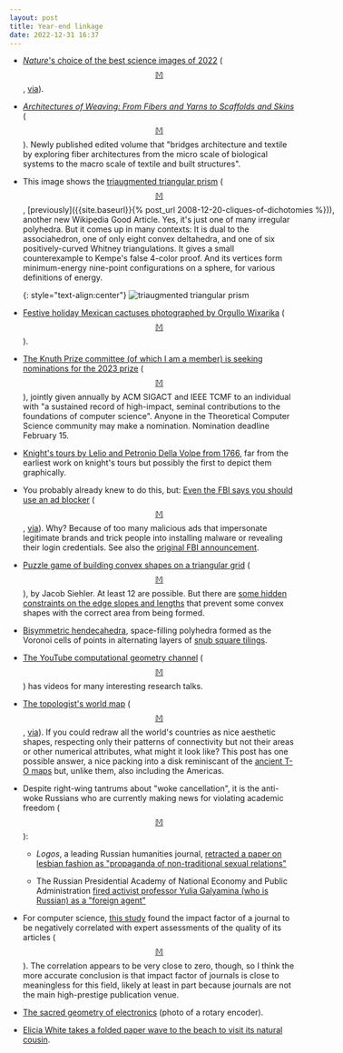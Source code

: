 ```yaml
---
layout: post
title: Year-end linkage
date: 2022-12-31 16:37
---
```

* [_Nature_'s choice of the best science images of 2022](https://www.nature.com/immersive/d41586-022-04372-2/index.html) <span style="white-space:nowrap">([$$\mathbb{M}$$](https://mathstodon.xyz/@11011110/109524950845090847),</span> [via](https://3quarksdaily.com/3quarksdaily/2022/12/the-best-science-images-of-2022.html)).

* [_Architectures of Weaving:
From Fibers and Yarns to Scaffolds and Skins_](https://www.jovis.de/en/books/architectures-of-weaving.html) <span style="white-space:nowrap">([$$\mathbb{M}$$](https://mathstodon.xyz/@alisonmartin57@mastodon.social/109507506626936286)).</span> Newly published edited volume that "bridges architecture and textile by exploring fiber architectures from the micro scale of biological systems to the macro scale of textile and built structures".

* This image shows the [triaugmented triangular prism](https://en.wikipedia.org/wiki/Triaugmented_triangular_prism) <span style="white-space:nowrap">([$$\mathbb{M}$$](https://mathstodon.xyz/@11011110/109539343127149188), [previously]({{site.baseurl}}{% post_url 2008-12-20-cliques-of-dichotomies %})),</span> another new Wikipedia Good Article. Yes, it's just one of many irregular polyhedra. But it comes up in many contexts: It is dual to the associahedron, one of only eight convex deltahedra, and one of six positively-curved Whitney triangulations. It gives a small counterexample to Kempe's false 4-color proof. And its vertices form minimum-energy nine-point configurations on a sphere, for various definitions of energy.

  {: style="text-align:center"}
  ![triaugmented triangular prism]({{site.baseurl}}/assets/2022/tritriprism.svg)

* [Festive holiday Mexican cactuses photographed by Orgullo Wixarika](https://www.instagram.com/p/CE-bD79huCg/) <span style="white-space:nowrap">([$$\mathbb{M}$$](https://mathstodon.xyz/@XCsci@scicomm.xyz/109518129877151220)).</span>

* [The Knuth Prize committee (of which I am a member) is seeking nominations for the 2023 prize](https://sigact.org/prizes/knuth.html) <span style="white-space:nowrap">([$$\mathbb{M}$$](https://mathstodon.xyz/@11011110/109555860292249108)),</span> jointly given annually by ACM SIGACT and IEEE TCMF to an individual with "a sustained record of high-impact, seminal contributions to the foundations of computer science". Anyone in the Theoretical Computer Science community may make a nomination. Nomination deadline February 15.

* [Knight's tours by Lelio and Petronio Della Volpe from 1766](https://mathstodon.xyz/@gpj/109530678880805999), far from the earliest work on knight's tours but possibly the first to depict them graphically.

* You probably already knew to do this, but: [Even the FBI says you should use an ad blocker](https://techcrunch.com/2022/12/22/fbi-ad-blocker/) <span style="white-space:nowrap">([$$\mathbb{M}$$](https://mathstodon.xyz/@11011110/109566310015697998),</span> [via](https://news.ycombinator.com/item?id=34095107)). Why? Because of too many malicious ads that impersonate legitimate brands and trick people into installing malware or revealing their login credentials. See also the [original FBI announcement](https://www.ic3.gov/Media/Y2022/PSA221221?=8324278624).

* [Puzzle game of building convex shapes on a triangular grid](http://whatfoolsthesemortals.be/306090/306090.html) <span style="white-space:nowrap">([$$\mathbb{M}$$](https://mathstodon.xyz/@jsiehler/109523394076510848)),</span> by Jacob Siehler. At least 12 are possible. But there are [some hidden constraints on the edge slopes and lengths](https://mathstodon.xyz/@11011110/109536944033293433) that prevent some convex shapes with the correct area from being formed.

* [Bisymmetric hendecahedra](https://mathstodon.xyz/@Danpiker/109540877813536553), space-filling polyhedra formed as the Voronoi cells of points in alternating layers of [snub square tilings](https://en.wikipedia.org/wiki/Snub_square_tiling).

* [The YouTube computational geometry channel](https://www.youtube.com/@computationalgeometry7980/videos) <span style="white-space:nowrap">([$$\mathbb{M}$$](https://mathstodon.xyz/@sarielhp@mastodon.social/109582428797998363))</span> has videos for many interesting research talks.

* [The topologist's world map](https://tafc.space/qna/the-topologists-world-map/) <span style="white-space:nowrap">([$$\mathbb{M}$$](https://mathstodon.xyz/@11011110/109587872364581251),</span> [via](https://lobste.rs/s/y3rvpu/topologist_s_world_map)). If you could redraw all the world's countries as nice aesthetic shapes, respecting only their patterns of connectivity but not their areas or other numerical attributes, what might it look like? This post has one possible answer, a nice packing into a disk reminiscant of the [ancient T-O maps](https://en.wikipedia.org/wiki/T_and_O_map) but, unlike them, also including the Americas.

* Despite right-wing tantrums about "woke cancellation", it is the anti-woke Russians who are currently making news for violating academic freedom <span style="white-space:nowrap">([$$\mathbb{M}$$](https://mathstodon.xyz/@11011110/109594162770018223)):</span>

  * _Logos_, a leading Russian humanities journal, [retracted a paper on lesbian fashion as "propaganda of non-traditional sexual relations"](https://retractionwatch.com/2022/12/28/russian-philosophy-journal-cites-law-banning-lgbt-propaganda-in-retraction/)

  * The Russian Presidential Academy of National Economy and Public Administration [fired activist professor Yulia Galyamina (who is Russian) as a "foreign agent"](https://meduza.io/en/news/2022/12/27/activist-and-academic-yulia-galyamina-fired-from-institute-of-social-sciences-because-of-new-law-on-foreign-agents)

* For computer science, [this study](https://arxiv.org/abs/2212.05419) found the impact factor of a journal to be negatively correlated with expert assessments of the quality of its articles <span style="white-space:nowrap">([$$\mathbb{M}$$](https://mathstodon.xyz/@11011110/109595972922992382)).</span> The correlation appears to be very close to zero, though, so I think the more accurate conclusion is that impact factor of journals is close to meaningless for this field, likely at least in part because journals are not the main high-prestige publication venue.

* [The sacred geometry of electronics](https://mathstodon.xyz/@foone@digipres.club/109554365455992944) (photo of a rotary encoder).

* [Elicia White takes a folded paper wave to the beach to visit its natural cousin](https://mathstodon.xyz/@logicalelegance@mastodon.online/109564573534363318).